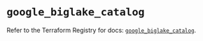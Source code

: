 # `google_biglake_catalog`

Refer to the Terraform Registry for docs: [`google_biglake_catalog`](https://registry.terraform.io/providers/hashicorp/google-beta/5.26.0/docs/resources/google_biglake_catalog).
